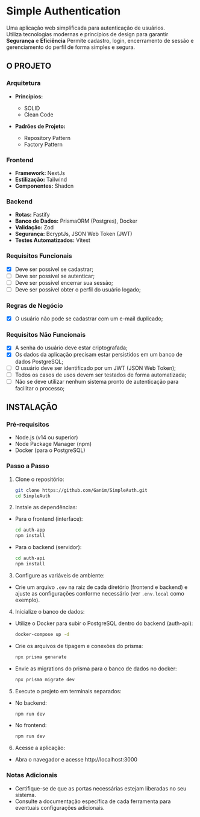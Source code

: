 # Simple Authentication

Uma aplicação web simplificada para autenticação de usuários.  
Utiliza tecnologias modernas e princípios de design para garantir **Segurança** e **Eficiência**
Permite cadastro, login, encerramento de sessão e gerenciamento do perfil de forma simples e segura.

## O PROJETO

### Arquitetura
- **Princípios:**  
  - SOLID  
  - Clean Code

- **Padrões de Projeto:**  
  - Repository Pattern  
  - Factory Pattern

### Frontend
- **Framework:** NextJs  
- **Estilização:** Tailwind  
- **Componentes:** Shadcn

### Backend
- **Rotas:** Fastify  
- **Banco de Dados:** PrismaORM (Postgres), Docker  
- **Validação:** Zod  
- **Segurança:** BcryptJs, JSON Web Token (JWT)  
- **Testes Automatizados:** Vitest

### Requisitos Funcionais
- [x] Deve ser possível se cadastrar;
- [ ] Deve ser possível se autenticar;
- [ ] Deve ser possível encerrar sua sessão;
- [ ] Deve ser possível obter o perfil do usuário logado;

### Regras de Negócio
- [x] O usuário não pode se cadastrar com um e-mail duplicado;

### Requisitos Não Funcionais
- [x] A senha do usuário deve estar criptografada;
- [x] Os dados da aplicação precisam estar persistidos em um banco de dados PostgreSQL;
- [ ] O usuário deve ser identificado por um JWT (JSON Web Token);
- [ ] Todos os casos de usos devem ser testados de forma automatizada;
- [ ] Não se deve utilizar nenhum sistema pronto de autenticação para facilitar o processo;

## INSTALAÇÃO

### Pré-requisitos
- Node.js (v14 ou superior)
- Node Package Manager (npm)
- Docker (para o PostgreSQL)

### Passo a Passo

1. Clone o repositório:
    ```sh
    git clone https://github.com/Ganim/SimpleAuth.git
    cd SimpleAuth
    ```

2. Instale as dependências:
  - Para o frontend (interface):
    ```sh
    cd auth-app
    npm install
    ```
  - Para o backend (servidor):
    ```sh
    cd auth-api
    npm install
    ```

3. Configure as variáveis de ambiente:
  - Crie um arquivo `.env` na raiz de cada diretório (frontend e backend) e ajuste as configurações conforme necessário (ver `.env.local` como exemplo).

4. Inicialize o banco de dados:
  - Utilize o Docker para subir o PostgreSQL dentro do backend (auth-api):
    ```sh
    docker-compose up -d
    ```

  - Crie os arquivos de tipagem e conexões do prisma:
    ```sh
    npx prisma genarate
    ```
    
  - Envie as migrations do prisma para o banco de dados no docker:
    ```sh
    npx prisma migrate dev
    ```

5. Execute o projeto em terminais separados:
  - No backend:
    ```sh
    npm run dev
    ```
  - No frontend:
    ```sh
    npm run dev
    ```

6. Acesse a aplicação:
  - Abra o navegador e acesse http://localhost:3000

### Notas Adicionais
- Certifique-se de que as portas necessárias estejam liberadas no seu sistema.
- Consulte a documentação específica de cada ferramenta para eventuais configurações adicionais.
